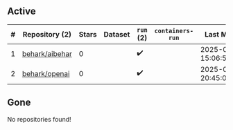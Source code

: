 ## Active
| # | Repository (2) | Stars | Dataset | `run` (2) | `containers-run` | Last Modified |
| --- | --- | --- | --- | --- | --- | --- |
| 1 | [behark/aibehar](https://github.com/behark/aibehar) | 0 |  | :heavy_check_mark: |  | 2025-08-17 15:06:57+00:00 |
| 2 | [behark/openai](https://github.com/behark/openai) | 0 |  | :heavy_check_mark: |  | 2025-08-18 20:45:09+00:00 |

## Gone
No repositories found!
